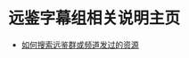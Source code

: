 # 远鉴字幕组相关说明主页 

* [如何搜索远鉴群或频道发过的资源](https://github.com/quickvideosharing/QinYingNote/blob/main/yjnb/%E5%A6%82%E4%BD%95%E6%90%9C%E7%B4%A2%E8%BF%9C%E9%89%B4%E7%BE%A4%E6%88%96%E9%A2%91%E9%81%93%E5%8F%91%E8%BF%87%E7%9A%84%E8%B5%84%E6%BA%90.md)      

